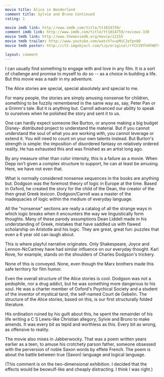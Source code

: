 ```yaml
---
movie title: Alice in Wonderland
comment title: Sylvie and Bruno Continued
rating: 1

movie imdb link: http://www.imdb.com/title/tt1014759/
comment imdb link: http://www.imdb.com/title/tt1014759/reviews-330
movie tmdb link: http://www.themoviedb.org/movie/12155
movie tmdb trailer: http://www.youtube.com/watch?v=pMiCJefpn9Q
movie tmdb poster: http://cf2.imgobject.com/t/p/original/rfCCV9fhXFH8Tsg05FOkPhX8JYA.jpg

layout: comment
---
```


I can usually find something to engage with and love in any film. It is a sort of challenge and promise to myself to do so -- as a choice in building a life. But this movie was a nadir in my adventure.

The Alice stories are special, special absolutely and special to me.

For many people, the stories are simply amusing nonsense for children, something to be fuzzily remembered in the same way as, say, Peter Pan or a Grimm's tale. But it is anything but. Carroll advanced our ability to speak to ourselves when he polished the story and sent it to us. 

One can hardly expect someone like Burton, or anyone making a big budget Disney- distributed project to understand the material. But if you cannot understand the soul of what you are working with, you cannot leverage or extend it. You will need to count on your own talents instead. But Burton's strength is simple: the imposition of disordered fantasy on relatively ordered reality. He has exhausted this and was finished as an artist long ago.

By any measure other than color intensity, this is a failure as a movie. When Depp isn't given a complex structure to support, he can at least be amusing. Here, we have not even that.

What is normally considered nonsense sequences in the books are anything but. Dodgson was the foremost theory of logic in Europe at the time. Based in Oxford, he created the story for the child of the Dean, the creator of the then great Greek lexicon. Dodgson/Carroll was a master of the inadequacies of logic within the medium of everyday language. 

All the "nonsense" sections are really a catalog of all the strange ways in which logic breaks when it encounters the way we linguistically form thoughts. Many of these parody assumptions Dean Liddell made in his understanding of Greek, mistakes that have saddled us with flawed scholarship on Aristotle and his logic. They are great, great fun: puzzles that even a 6 year old can laugh about.

This is where playful narrative originates. Only Shakespeare, Joyce and Lennon-NcCartney have had similar influence on our everyday thought. Karl Rove, for example, stands on the shoulders of Charles Dodgson's trickery.

None of this is conveyed. None, even though the Marx brothers made this safe territory for film humor.

Even the overall structure of the Alice stories is cool. Dodgson was not a pedophile, nor a drug addict, but he was something more dangerous to his soul. He was a charter member of Oxford's Psychical Society and a student of the inventor of mystical tarot, the self-named Court de Gebelin. The structure of the Alice stories, based on this, is our first structurally folded literature.

His ordination ruined by his guilt about this, he spent the remainder of his life writing a C S Lewis-like Christian allegory, Sylvie and Bruno to make amends. It was every bit as tepid and worthless as this. Every bit as wrong, as offensive to reality.

The movie also mixes in Jabberwocky. That was a poem written years earlier as a teen, to amuse his crotchety parson father, someone obsessed with the perversion of noble Saxon words by effete French. The poem is about the battle between true (Saxon) language and logical language.

(This comment is on the two-dimensional exhibition. I decided that the effects would be beowulf-like and cheaply distracting. I think I was right.)